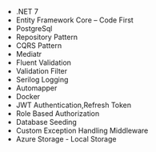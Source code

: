 - .NET 7
- Entity Framework Core – Code First
- PostgreSql
- Repository Pattern
- CQRS Pattern
- Mediatr
- Fluent Validation
- Validation Filter
- Serilog Logging
- Automapper
- Docker
- JWT Authentication,Refresh Token
- Role Based Authorization
- Database Seeding
- Custom Exception Handling Middleware
- Azure Storage - Local Storage
